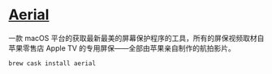 # [Aerial](https://github.com/JohnCoates/Aerial/)

一款 macOS 平台的获取最新最美的屏幕保护程序的工具，所有的屏保视频取材自苹果零售店 Apple TV 的专用屏保——全部由苹果亲自制作的航拍影片。

`brew cask install aerial`
